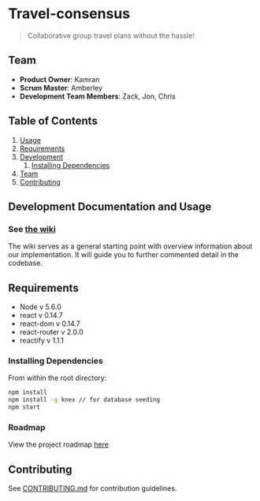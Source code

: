 # Travel-consensus

> Collaborative group travel plans without the hassle!

## Team

  - __Product Owner__: Kamran
  - __Scrum Master__: Amberley
  - __Development Team Members__: Zack, Jon, Chris

## Table of Contents

1. [Usage](#Usage)
1. [Requirements](#requirements)
1. [Development](#development)
    1. [Installing Dependencies](#installing-dependencies)
1. [Team](#team)
1. [Contributing](#contributing)

## Development Documentation and Usage

### See [the wiki](https://github.com/travel-consensus/travel-consensus/wiki)

The wiki serves as a general starting point with overview information about our implementation. It will guide you to further commented detail in the codebase.

## Requirements

- Node 					v 5.6.0
- react 				v 0.14.7
- react-dom 		v 0.14.7
- react-router 	v 2.0.0
- reactify 			v 1.1.1

### Installing Dependencies

From within the root directory:

```sh
npm install
npm install -g knex // for database seeding
npm start
```

### Roadmap

View the project roadmap [here](https://github.com/travel-consensus/travel-consensus/wiki/Project-Vision)


## Contributing

See [CONTRIBUTING.md](https://github.com/travel-consensus/travel-consensus/blob/master/CONTRIBUTING.md) for contribution guidelines.
